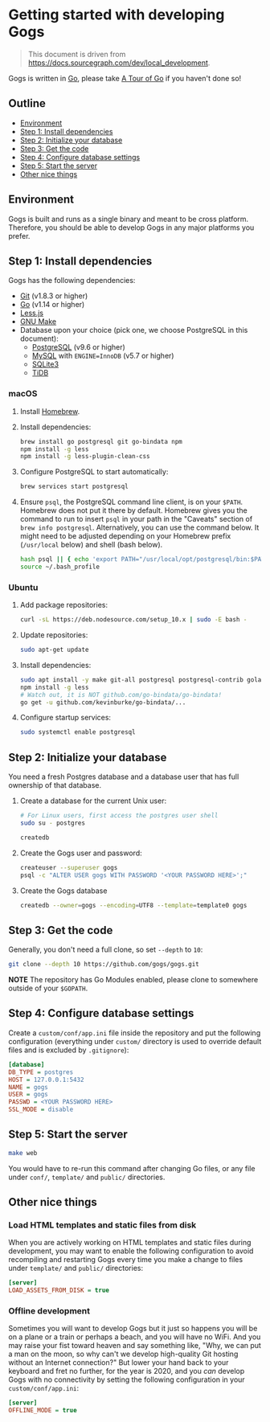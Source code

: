 # Getting started with developing Gogs

> This document is driven from https://docs.sourcegraph.com/dev/local_development.

Gogs is written in [Go](https://golang.org/), please take [A Tour of Go](https://tour.golang.org/) if you haven't done so!

## Outline

- [Environment](#environment)
- [Step 1: Install dependencies](#step-1-install-dependencies)
- [Step 2: Initialize your database](#step-2-initialize-your-database)
- [Step 3: Get the code](#step-3-get-the-code)
- [Step 4: Configure database settings](#step-4-configure-database-settings)
- [Step 5: Start the server](#step-5-start-the-server)
- [Other nice things](#other-nice-things)

## Environment

Gogs is built and runs as a single binary and meant to be cross platform. Therefore, you should be able to develop Gogs in any major platforms you prefer.

## Step 1: Install dependencies

Gogs has the following dependencies:

- [Git](https://git-scm.com/book/en/v2/Getting-Started-Installing-Git) (v1.8.3 or higher)
- [Go](https://golang.org/doc/install) (v1.14 or higher)
- [Less.js](http://lesscss.org/usage/#command-line-usage-installing)
- [GNU Make](https://www.gnu.org/software/make/)
- Database upon your choice (pick one, we choose PostgreSQL in this document):
    - [PostgreSQL](https://wiki.postgresql.org/wiki/Detailed_installation_guides) (v9.6 or higher)
    - [MySQL](https://dev.mysql.com/downloads/mysql/) with `ENGINE=InnoDB` (v5.7 or higher)
    - [SQLite3](https://www.sqlite.org/index.html)
    - [TiDB](https://github.com/pingcap/tidb)

### macOS

1. Install [Homebrew](https://brew.sh/).
1. Install dependencies:

    ```bash
    brew install go postgresql git go-bindata npm
    npm install -g less
    npm install -g less-plugin-clean-css
    ```

1. Configure PostgreSQL to start automatically:

    ```bash
    brew services start postgresql
    ```

1.  Ensure `psql`, the PostgreSQL command line client, is on your `$PATH`.
    Homebrew does not put it there by default. Homebrew gives you the command to run to insert `psql` in your path in the "Caveats" section of `brew info postgresql`. Alternatively, you can use the command below. It might need to be adjusted depending on your Homebrew prefix (`/usr/local` below) and shell (bash below).

    ```bash
    hash psql || { echo 'export PATH="/usr/local/opt/postgresql/bin:$PATH"' >> ~/.bash_profile }
    source ~/.bash_profile
    ```

### Ubuntu

1. Add package repositories:

    ```bash
    curl -sL https://deb.nodesource.com/setup_10.x | sudo -E bash -
    ```

1. Update repositories:

    ```bash
    sudo apt-get update
    ```

1. Install dependencies:

    ```bash
    sudo apt install -y make git-all postgresql postgresql-contrib golang-go nodejs
    npm install -g less
    # Watch out, it is NOT github.com/go-bindata/go-bindata!
    go get -u github.com/kevinburke/go-bindata/...
    ```

1. Configure startup services:

    ```bash
    sudo systemctl enable postgresql
    ```

## Step 2: Initialize your database

You need a fresh Postgres database and a database user that has full ownership of that database.

1. Create a database for the current Unix user:

    ```bash
    # For Linux users, first access the postgres user shell
    sudo su - postgres
    ```

    ```bash
    createdb
    ```

2. Create the Gogs user and password:

    ```bash
    createuser --superuser gogs
    psql -c "ALTER USER gogs WITH PASSWORD '<YOUR PASSWORD HERE>';"
    ```

3. Create the Gogs database

    ```bash
    createdb --owner=gogs --encoding=UTF8 --template=template0 gogs
    ```

## Step 3: Get the code

Generally, you don't need a full clone, so set `--depth` to `10`:

```bash
git clone --depth 10 https://github.com/gogs/gogs.git
```

**NOTE** The repository has Go Modules enabled, please clone to somewhere outside of your `$GOPATH`.

## Step 4: Configure database settings

Create a `custom/conf/app.ini` file inside the repository and put the following configuration (everything under `custom/` directory is used to override default files and is excluded by `.gitignore`):

```ini
[database]
DB_TYPE = postgres
HOST = 127.0.0.1:5432
NAME = gogs
USER = gogs
PASSWD = <YOUR PASSWORD HERE>
SSL_MODE = disable
```

## Step 5: Start the server

```bash
make web
```

You would have to re-run this command after changing Go files, or any file under `conf/`, `template/` and `public/` directories.

## Other nice things

### Load HTML templates and static files from disk

When you are actively working on HTML templates and static files during development, you may want to enable the following configuration to avoid recompiling and restarting Gogs every time you make a change to files under `template/` and `public/` directories:

```ini
[server]
LOAD_ASSETS_FROM_DISK = true
```

### Offline development

Sometimes you will want to develop Gogs but it just so happens you will be on a plane or a train or perhaps a beach, and you will have no WiFi. And you may raise your fist toward heaven and say something like, "Why, we can put a man on the moon, so why can't we develop high-quality Git hosting without an Internet connection?" But lower your hand back to your keyboard and fret no further, for the year is 2020, and you *can* develop Gogs with no connectivity by setting the following configuration in your `custom/conf/app.ini`:

```ini
[server]
OFFLINE_MODE = true
```
